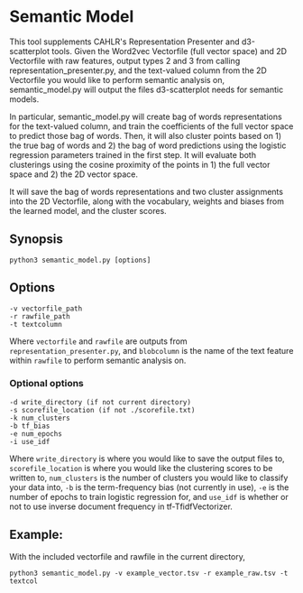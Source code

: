 # Semantic Model

This tool supplements CAHLR's Representation Presenter and d3-scatterplot tools. Given the Word2vec Vectorfile (full vector space) and 2D Vectorfile with raw features, output types 2 and 3 from calling representation_presenter.py, and the text-valued column from the 2D Vectorfile you would like to perform semantic analysis on, semantic_model.py will output the files d3-scatterplot needs for semantic models.

In particular, semantic_model.py will create bag of words representations for the text-valued column, and train the coefficients of the full vector space to predict those bag of words.
Then, it will also cluster points based on 1) the true bag of words and 2) the bag of word predictions using the logistic regression parameters trained in the first step. It will evaluate both clusterings using the cosine proximity of the points in 1) the full vector space and 2) the 2D vector space.

It will save the bag of words representations and two cluster assignments into the 2D Vectorfile, along with the vocabulary, weights and biases from the learned model, and the cluster scores.

## Synopsis

    python3 semantic_model.py [options]

## Options
    -v vectorfile_path
    -r rawfile_path
    -t textcolumn
Where  `vectorfile` and `rawfile` are outputs from `representation_presenter.py`, and `blobcolumn` is the name of the text feature within `rawfile` to perform semantic analysis on.

### Optional options
    -d write_directory (if not current directory)
    -s scorefile_location (if not ./scorefile.txt)
    -k num_clusters
    -b tf_bias
    -e num_epochs
    -i use_idf
Where `write_directory` is where you would like to save the output files to, `scorefile_location` is where you would like the clustering scores to be written to, `num_clusters` is the number of clusters you would like to classify your data into, `-b` is the term-frequency bias (not currently in use), `-e` is the number of epochs to train logistic regression for, and `use_idf` is whether or not to use inverse document frequency in tf-TfidfVectorizer.

## Example:
With the included vectorfile and rawfile in the current directory,

	python3 semantic_model.py -v example_vector.tsv -r example_raw.tsv -t textcol
